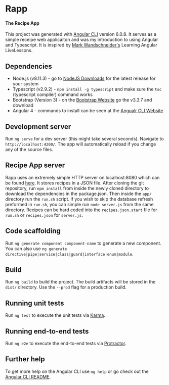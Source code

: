 # Rapp
#### The Recipe App

This project was generated with [Angular CLI](https://github.com/angular/angular-cli) version 6.0.8. It serves as a simple receipe web applicaiton and was my introduction to using Angular and Typescript. It is inspired by [Mark Wandschneider's](https://github.com/marcwan) Learning Angular LiveLessons.

## Dependencies

* Node.js (v8.11.3) - go to [NodeJS Downloads](https://nodejs.org/en/download/ ) for the latest release for your system
* Typescript (v2.9.2) - `npm install -g typescript` and make sure the `tsc` (typescript compiler) command works
* Bootstrap (Version 3) - on the [Bootstrap Website](http://getbootstrap.com/) go the v3.3.7 and download
* Angular 4 - commands to install can be seen at the [Angualr CLI Website](https://cli.angular.io/)

## Development server

Run `ng serve` for a dev server (this might take several seconds). Navigate to `http://localhost:4200/`. The app will automatically reload if you change any of the source files.

## Recipe App server

Rapp uses an extremely simple HTTP server on localhost:8080 which can be found [here](https://github.com/marcwan/angularrecipeserver).  It stores recipes in a JSON file.  After cloning the git repository, run `npm install` from inside the newly cloned directory to download the dependencies in the package.json. Then inside the `app/` directory run the `run.sh` script. If you wish to skip the database refresh preformed in `run.sh`, you can simple run `node server.js` from the same directory. Recipes can be hard coded into the `recipes.json.start` file for `run.sh` or `recipes.json` for `server.js`.

## Code scaffolding

Run `ng generate component component-name` to generate a new component. You can also use `ng generate directive|pipe|service|class|guard|interface|enum|module`.

## Build

Run `ng build` to build the project. The build artifacts will be stored in the `dist/` directory. Use the `--prod` flag for a production build.

## Running unit tests

Run `ng test` to execute the unit tests via [Karma](https://karma-runner.github.io).

## Running end-to-end tests

Run `ng e2e` to execute the end-to-end tests via [Protractor](http://www.protractortest.org/).

## Further help

To get more help on the Angular CLI use `ng help` or go check out the [Angular CLI README](https://github.com/angular/angular-cli/blob/master/README.md).
